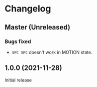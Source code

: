 # Changelog

## Master (Unreleased)

### Bugs fixed
* `SPC SPC` doesn't work in MOTION state.

## 1.0.0 (2021-11-28)
Initial release
